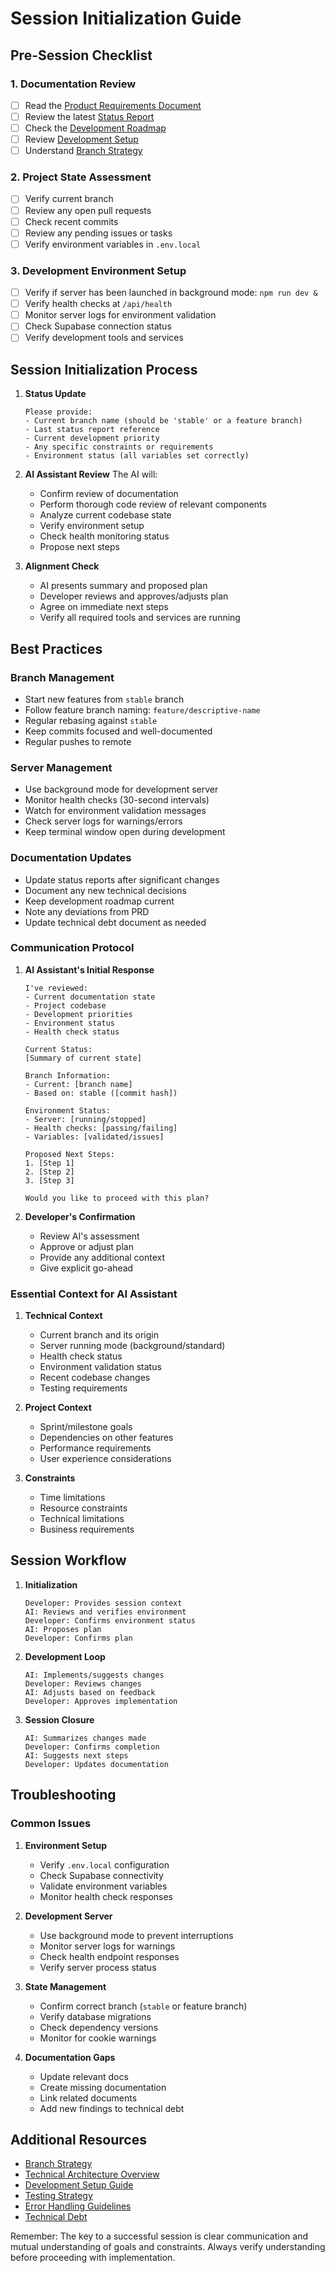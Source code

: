 # Session Initialization Guide

## Pre-Session Checklist

### 1. Documentation Review
- [ ] Read the [Product Requirements Document](./PRD.md)
- [ ] Review the latest [Status Report](./status-reports/)
- [ ] Check the [Development Roadmap](./DEVELOPMENT_ROADMAP.md)
- [ ] Review [Development Setup](./DEVELOPMENT_SETUP.md)
- [ ] Understand [Branch Strategy](./BRANCH_STRATEGY.md)

### 2. Project State Assessment
- [ ] Verify current branch 
- [ ] Review any open pull requests
- [ ] Check recent commits
- [ ] Review any pending issues or tasks
- [ ] Verify environment variables in `.env.local`

### 3. Development Environment Setup
- [ ] Verify if server has been launched in background mode: `npm run dev &`
- [ ] Verify health checks at `/api/health`
- [ ] Monitor server logs for environment validation
- [ ] Check Supabase connection status
- [ ] Verify development tools and services

## Session Initialization Process

1. **Status Update**
   ```
   Please provide:
   - Current branch name (should be 'stable' or a feature branch)
   - Last status report reference
   - Current development priority
   - Any specific constraints or requirements
   - Environment status (all variables set correctly)
   ```

2. **AI Assistant Review**
   The AI will:
   - Confirm review of documentation
   - Perform thorough code review of relevant components
   - Analyze current codebase state
   - Verify environment setup
   - Check health monitoring status
   - Propose next steps

3. **Alignment Check**
   - AI presents summary and proposed plan
   - Developer reviews and approves/adjusts plan
   - Agree on immediate next steps
   - Verify all required tools and services are running

## Best Practices

### Branch Management
- Start new features from `stable` branch
- Follow feature branch naming: `feature/descriptive-name`
- Regular rebasing against `stable`
- Keep commits focused and well-documented
- Regular pushes to remote

### Server Management
- Use background mode for development server
- Monitor health checks (30-second intervals)
- Watch for environment validation messages
- Check server logs for warnings/errors
- Keep terminal window open during development

### Documentation Updates
- Update status reports after significant changes
- Document any new technical decisions
- Keep development roadmap current
- Note any deviations from PRD
- Update technical debt document as needed

### Communication Protocol
1. **AI Assistant's Initial Response**
   ```
   I've reviewed:
   - Current documentation state
   - Project codebase
   - Development priorities
   - Environment status
   - Health check status
   
   Current Status:
   [Summary of current state]
   
   Branch Information:
   - Current: [branch name]
   - Based on: stable ([commit hash])
   
   Environment Status:
   - Server: [running/stopped]
   - Health checks: [passing/failing]
   - Variables: [validated/issues]
   
   Proposed Next Steps:
   1. [Step 1]
   2. [Step 2]
   3. [Step 3]
   
   Would you like to proceed with this plan?
   ```

2. **Developer's Confirmation**
   - Review AI's assessment
   - Approve or adjust plan
   - Provide any additional context
   - Give explicit go-ahead

### Essential Context for AI Assistant
1. **Technical Context**
   - Current branch and its origin
   - Server running mode (background/standard)
   - Health check status
   - Environment validation status
   - Recent codebase changes
   - Testing requirements

2. **Project Context**
   - Sprint/milestone goals
   - Dependencies on other features
   - Performance requirements
   - User experience considerations

3. **Constraints**
   - Time limitations
   - Resource constraints
   - Technical limitations
   - Business requirements

## Session Workflow

1. **Initialization**
   ```
   Developer: Provides session context
   AI: Reviews and verifies environment
   Developer: Confirms environment status
   AI: Proposes plan
   Developer: Confirms plan
   ```

2. **Development Loop**
   ```
   AI: Implements/suggests changes
   Developer: Reviews changes
   AI: Adjusts based on feedback
   Developer: Approves implementation
   ```

3. **Session Closure**
   ```
   AI: Summarizes changes made
   Developer: Confirms completion
   AI: Suggests next steps
   Developer: Updates documentation
   ```

## Troubleshooting

### Common Issues
1. **Environment Setup**
   - Verify `.env.local` configuration
   - Check Supabase connectivity
   - Validate environment variables
   - Monitor health check responses

2. **Development Server**
   - Use background mode to prevent interruptions
   - Monitor server logs for warnings
   - Check health endpoint responses
   - Verify server process status

3. **State Management**
   - Confirm correct branch (`stable` or feature branch)
   - Verify database migrations
   - Check dependency versions
   - Monitor for cookie warnings

4. **Documentation Gaps**
   - Update relevant docs
   - Create missing documentation
   - Link related documents
   - Add new findings to technical debt

## Additional Resources

- [Branch Strategy](./BRANCH_STRATEGY.md)
- [Technical Architecture Overview](./PRD.md#technical-architecture)
- [Development Setup Guide](./DEVELOPMENT_SETUP.md)
- [Testing Strategy](./PRD.md#testing-strategy)
- [Error Handling Guidelines](./PRD.md#error-handling--edge-cases)
- [Technical Debt](./TECHNICAL_DEBT.md)

Remember: The key to a successful session is clear communication and mutual understanding of goals and constraints. Always verify understanding before proceeding with implementation. 